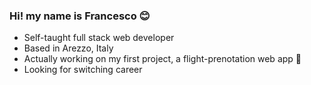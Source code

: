 ### Hi! my name is Francesco 😊️

<!--
- 🔭 I’m currently working on ...
- 🌱 I’m currently learning ...
- 👯 I’m looking to collaborate on ...
- 🤔 I’m looking for help with ...
- 💬 Ask me about ...
- 📫 How to reach me: ...
- ⚡ Fun fact: ...
-->

<ul>
  <li> Self-taught full stack web developer
  <li> Based in Arezzo, Italy
  <li> Actually working on my first project, a flight-prenotation web app 🛫️
  <li> Looking for switching career 
